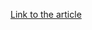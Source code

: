 [Link to the article](https://securityaffairs.com/174270/apt/storm-2372-used-device-code-phishing-technique.html)
